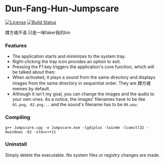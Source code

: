 # Dun-Fang-Hun-Jumpscare
[![License](https://img.shields.io/badge/license-The_Unlicense-blue.svg)](LICENSE)
[![Build Status](https://img.shields.io/badge/build-Passing-default.svg)](https://travis-ci.org/username/project)

蹲方魂不语 只是一味faker我的bin

### Features

- The application starts and minimizes to the system tray.
- Right-clicking the tray icon provides an option to exit.
- Pressing the F1 key triggers the application's core function, which will be talked about then:
- When activated, it plays a sound from the same directory and displays images from the same directory in sequential order. They are 蹲方魂 memes by default.
- Although it isn't my goal, you can change the images and the audio to your own ones. As a notice, the images' filenames have to be like ```01.png, 02.png...``` and the sound's filename has to be ```00.wav```.

### Compiling
```
g++ Jumpscare.cpp -o Jumpscare.exe -lgdiplus -lwinmm -lcomctl32 -mwindows -O2 -std=c++11
```

### Uninstall
Simply delete the executable. No system files or registry changes are made.
